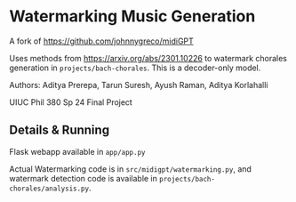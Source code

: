 # Watermarking Music Generation

A fork of https://github.com/johnnygreco/midiGPT

Uses methods from https://arxiv.org/abs/2301.10226 to watermark chorales generation in `projects/bach-chorales`. This is a decoder-only model.

Authors: Aditya Prerepa, Tarun Suresh, Ayush Raman, Aditya Korlahalli

UIUC Phil 380 Sp 24 Final Project

## Details & Running

Flask webapp available in `app/app.py`

Actual Watermarking code is in `src/midigpt/watermarking.py`, and watermark detection code is available in `projects/bach-chorales/analysis.py`.